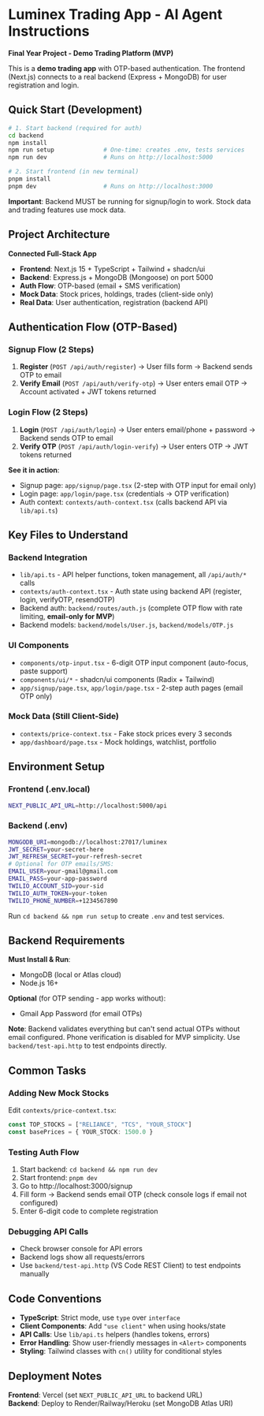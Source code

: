 # Luminex Trading App - AI Agent Instructions

**Final Year Project - Demo Trading Platform (MVP)**

This is a **demo trading app** with OTP-based authentication. The frontend (Next.js) connects to a real backend (Express + MongoDB) for user registration and login.

## Quick Start (Development)

```bash
# 1. Start backend (required for auth)
cd backend
npm install
npm run setup              # One-time: creates .env, tests services
npm run dev                # Runs on http://localhost:5000

# 2. Start frontend (in new terminal)
pnpm install
pnpm dev                   # Runs on http://localhost:3000
```

**Important**: Backend MUST be running for signup/login to work. Stock data and trading features use mock data.

## Project Architecture

**Connected Full-Stack App**
- **Frontend**: Next.js 15 + TypeScript + Tailwind + shadcn/ui
- **Backend**: Express.js + MongoDB (Mongoose) on port 5000
- **Auth Flow**: OTP-based (email + SMS verification)
- **Mock Data**: Stock prices, holdings, trades (client-side only)
- **Real Data**: User authentication, registration (backend API)

## Authentication Flow (OTP-Based)

### Signup Flow (2 Steps)
1. **Register** (`POST /api/auth/register`) → User fills form → Backend sends OTP to email
2. **Verify Email** (`POST /api/auth/verify-otp`) → User enters email OTP → Account activated + JWT tokens returned

### Login Flow (2 Steps)
1. **Login** (`POST /api/auth/login`) → User enters email/phone + password → Backend sends OTP to email
2. **Verify OTP** (`POST /api/auth/login-verify`) → User enters OTP → JWT tokens returned

**See it in action**:
- Signup page: `app/signup/page.tsx` (2-step with OTP input for email only)
- Login page: `app/login/page.tsx` (credentials → OTP verification)
- Auth context: `contexts/auth-context.tsx` (calls backend API via `lib/api.ts`)

## Key Files to Understand

### Backend Integration
- `lib/api.ts` - API helper functions, token management, all `/api/auth/*` calls
- `contexts/auth-context.tsx` - Auth state using backend API (register, login, verifyOTP, resendOTP)
- Backend auth: `backend/routes/auth.js` (complete OTP flow with rate limiting, **email-only for MVP**)
- Backend models: `backend/models/User.js`, `backend/models/OTP.js`

### UI Components
- `components/otp-input.tsx` - 6-digit OTP input component (auto-focus, paste support)
- `components/ui/*` - shadcn/ui components (Radix + Tailwind)
- `app/signup/page.tsx`, `app/login/page.tsx` - 2-step auth pages (email OTP only)

### Mock Data (Still Client-Side)
- `contexts/price-context.tsx` - Fake stock prices every 3 seconds
- `app/dashboard/page.tsx` - Mock holdings, watchlist, portfolio

## Environment Setup

### Frontend (.env.local)
```bash
NEXT_PUBLIC_API_URL=http://localhost:5000/api
```

### Backend (.env)
```bash
MONGODB_URI=mongodb://localhost:27017/luminex
JWT_SECRET=your-secret-here
JWT_REFRESH_SECRET=your-refresh-secret
# Optional for OTP emails/SMS:
EMAIL_USER=your-gmail@gmail.com
EMAIL_PASS=your-app-password
TWILIO_ACCOUNT_SID=your-sid
TWILIO_AUTH_TOKEN=your-token
TWILIO_PHONE_NUMBER=+1234567890
```

Run `cd backend && npm run setup` to create `.env` and test services.

## Backend Requirements

**Must Install & Run**:
- MongoDB (local or Atlas cloud)
- Node.js 16+

**Optional** (for OTP sending - app works without):
- Gmail App Password (for email OTPs)

**Note**: Backend validates everything but can't send actual OTPs without email configured. Phone verification is disabled for MVP simplicity. Use `backend/test-api.http` to test endpoints directly.

## Common Tasks

### Adding New Mock Stocks
Edit `contexts/price-context.tsx`:
```typescript
const TOP_STOCKS = ["RELIANCE", "TCS", "YOUR_STOCK"]
const basePrices = { YOUR_STOCK: 1500.0 }
```

### Testing Auth Flow
1. Start backend: `cd backend && npm run dev`
2. Start frontend: `pnpm dev`
3. Go to http://localhost:3000/signup
4. Fill form → Backend sends email OTP (check console logs if email not configured)
5. Enter 6-digit code to complete registration

### Debugging API Calls
- Check browser console for API errors
- Backend logs show all requests/errors
- Use `backend/test-api.http` (VS Code REST Client) to test endpoints manually

## Code Conventions

- **TypeScript**: Strict mode, use `type` over `interface`
- **Client Components**: Add `"use client"` when using hooks/state
- **API Calls**: Use `lib/api.ts` helpers (handles tokens, errors)
- **Error Handling**: Show user-friendly messages in `<Alert>` components
- **Styling**: Tailwind classes with `cn()` utility for conditional styles

## Deployment Notes

**Frontend**: Vercel (set `NEXT_PUBLIC_API_URL` to backend URL)  
**Backend**: Deploy to Render/Railway/Heroku (set MongoDB Atlas URI)
